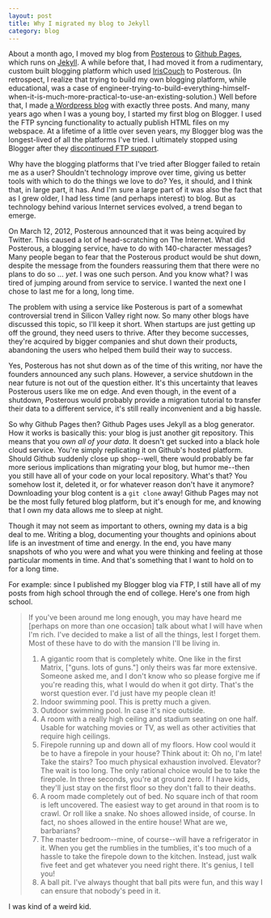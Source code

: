 ```yaml
---
layout: post
title: Why I migrated my blog to Jekyll
category: blog
---
```


About a month ago, I moved my blog from [Posterous](http://posterous.com) to [Github Pages](http://pages.github.com/), which runs on [Jekyll](https://github.com/mojombo/jekyll). A while before that, I had moved it from a rudimentary, custom built blogging platform which used [IrisCouch](http://iriscouch.com) to Posterous. (In retrospect, I realize that trying to build my own blogging platform, while educational, was a case of engineer-trying-to-build-everything-himself-when-it-is-much-more-practical-to-use-an-existing-solution.) Well before that, I made [a Wordpress blog](http://gordonkoo.wordpress.com) with exactly three posts. And many, many years ago when I was a young boy, I started my first blog on Blogger. I used the FTP syncing functionality to actually publish HTML files on my webspace. At a lifetime of a little over seven years, my Blogger blog was the longest-lived of all the platforms I've tried. I ultimately stopped using Blogger after they [discontinued FTP support](http://buzz.blogger.com/2010/01/important-note-to-ftp-users.html).

Why have the blogging platforms that I've tried after Blogger failed to retain me as a user? Shouldn't technology improve over time, giving us better tools with which to do the things we love to do? Yes, it should, and I think that, in large part, it has. And I'm sure a large part of it was also the fact that as I grew older, I had less time (and perhaps interest) to blog. But as technology behind various Internet services evolved, a trend began to emerge.

On March 12, 2012, Posterous announced that it was being acquired by Twitter. This caused a lot of head-scratching on The Internet. What did Posterous, a blogging service, have to do with 140-character messages? Many people began to fear that the Posterous product would be shut down, despite the message from the founders reassuring them that there were no plans to do so ... _yet_. I was one such person. And you know what? I was tired of jumping around from service to service. I wanted the next one I chose to last me for a long, long time.

The problem with using a service like Posterous is part of a somewhat controversial trend in Silicon Valley right now. So many other blogs have discussed this topic, so I'll keep it short. When startups are just getting up off the ground, they need users to thrive. After they become successes, they're acquired by bigger companies and shut down their products, abandoning the users who helped them build their way to success.

Yes, Posterous has not shut down as of the time of this writing, nor have the founders announced any such plans. However, a service shutdown in the near future is not out of the question either. It's this uncertainty that leaves Posterous users like me on edge. And even though, in the event of a shutdown, Posterous would probably provide a migration tutorial to transfer their data to a different service, it's still really inconvenient and a big hassle.

So why Github Pages then? Github Pages uses Jekyll as a blog generator. How it works is basically this: your blog is just another git repository. This means that you _own all of your data_. It doesn't get sucked into a black hole cloud service. You're simply replicating it on Github's hosted platform. Should Github suddenly close up shop--well, there would probably be far more serious implications than migrating your blog, but humor me--then you still have all of your code on your local repository. What's that? You somehow lost it, deleted it, or for whatever reason don't have it anymore? Downloading your blog content is a `git clone` away! Github Pages may not be the most fully fetured blog platform, but it's enough for me, and knowing that I own my data allows me to sleep at night.

Though it may not seem as important to others, owning my data is a big deal to me. Writing a blog, documenting your thoughts and opinions about life is an investment of time and energy. In the end, you have many snapshots of who you were and what you were thinking and feeling at those particular moments in time. And that's something that I want to hold on to for a long time.

For example: since I published my Blogger blog via FTP, I still have all of my posts from high school through the end of college. Here's one from high school.

> If you've been around me long enough, you may have heard me \[perhaps on more than one occasion\] talk about what I will have when I'm rich. I've decided to make a list of all the things, lest I forget them. Most of these have to do with the mansion I'll be living in.
> 
> 1. A gigantic room that is completely white. One like in the first Matrix, \["guns. lots of guns."\] only theirs was far more extensive. Someone asked me, and I don't know who so please forgive me if you're reading this, what I would do when it got dirty. That's the worst question ever. I'd just have my people clean it!
> 2. Indoor swimming pool. This is pretty much a given.
> 3. Outdoor swimming pool. In case it's nice outside.
> 4. A room with a really high ceiling and stadium seating on one half. Usable for watching movies or TV, as well as other activities that require high ceilings.
> 5. Firepole running up and down all of my floors. How cool would it be to have a firepole in your house? Think about it: Oh no, I'm late! Take the stairs? Too much physical exhaustion involved. Elevator? The wait is too long. The only rational choice would be to take the firepole. In three seconds, you're at ground zero. If I have kids, they'll just stay on the first floor so they don't fall to their deaths.
> 6. A room made completely out of bed. No square inch of that room is left uncovered. The easiest way to get around in that room is to crawl. Or roll like a snake. No shoes allowed inside, of course. In fact, no shoes allowed in the entire house! What are we, barbarians?
> 7. The master bedroom--mine, of course--will have a refrigerator in it. When you get the rumblies in the tumblies, it's too much of a hassle to take the firepole down to the kitchen. Instead, just walk five feet and get whatever you need right there. It's genius, I tell you!
> 8. A ball pit. I've always thought that ball pits were fun, and this way I can ensure that nobody's peed in it.

I was kind of a weird kid.
